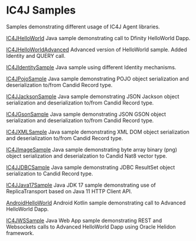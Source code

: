 # IC4J Samples
Samples demonstrating different usage of IC4J Agent libraries.

[IC4JHelloWorld](IC4JHelloWorld)
Java sample demonstrating call to Dfinity HelloWorld Dapp.

[IC4JHelloWorldAdvanced](IC4JHelloWorldAdvanced)
Advanced version of HelloWorld sample. Added Identity and QUERY call.

[IC4JIdentitySample](IC4JIdentitySample)
Java sample using different Identity mechanisms.

[IC4JPojoSample](IC4JPojoSample)
Java sample demonstrating POJO object serialization and deserialization to/from Candid Record type.

[IC4JJacksonSample](IC4JJacksonSample)
Java sample demonstrating JSON Jackson object serialization and deserialization to/from Candid Record type.

[IC4JGsonSample](IC4JGsonSample)
Java sample demonstrating JSON GSON object serialization and deserialization to/from Candid Record type.

[IC4JXMLSample](IC4JXMLSample)
Java sample demonstrating XML DOM object serialization and deserialization to/from Candid Record type.

[IC4JImageSample](IC4JJImageSample)
Java sample demonstrating byte array binary (png) object serialization and deserialzation to Candid Nat8 vector type.

[IC4JJDBCSample](IC4JJCBCSample)
Java sample demonstrating JDBC ResultSet object serialization to Candid Record type.

[IC4JJava17Sample](IC4JJava17Sample)
Java JDK 17 sample demonstrating use of ReplicaTransport based on Java 11 HTTP Client API.

[AndroidHelloWorld](AndroidHelloWorld)
Android Kotlin sample demonstrating call to Advanced HelloWorld Dapp.

[IC4JWSSample](IC4JWSSample)
Java Web App sample demonstrating REST and Websockets calls to Advanced HelloWorld Dapp using Oracle Helidon framework.

